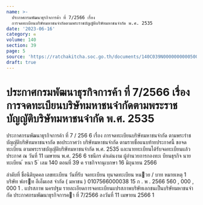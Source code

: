 ```yaml
---
name: >-
  ประกาศกรมพัฒนาธุรกิจการค้า ที่ 7/2566 เรื่อง
  การจดทะเบียนบริษัทมหาชนจำกัดตามพระราชบัญญัติบริษัทมหาชนจำกัด พ.ศ. 2535
date: '2023-06-16'
category: ค
volume: 140
section: 39
page: 5
source: 'https://ratchakitcha.soc.go.th/documents/140C039N0000000000500.pdf'
draft: true
---
```


# ประกาศกรมพัฒนาธุรกิจการค้า ที่ 7/2566 เรื่อง การจดทะเบียนบริษัทมหาชนจำกัดตามพระราชบัญญัติบริษัทมหาชนจำกัด พ.ศ. 2535

ประกาศกรมพัฒนาธุรกิจการค้า ที่ 7 / 256 6 เรื่อง การจดทะเบียนบริษัทมหาชนจำกัด ตามพระรำชบัญญัติบริษัทมหาชนจากัด ขอประกาศว่า บริษัทมหาชนจำกัด ตามรายชื่อแนบท้ายประกาศนี้ ขอจดทะเบียน ตามพระราชบัญญัติบริษัทมหาชนจำกัด พ.ศ. 2535 และนายทะเบียนได้รับจดทะเบียนแล้ว ประกาศ ณ วันที่ 11 เมษายน พ.ศ. 256 6 รชนีกร ดำเด่นงาม ผู้อำนวยการกองทะเ บียนธุรกิจ นายทะเบียน ้ หนา 5 ่ เลม 140 ตอนที่ 39 ค ราชกิจจานุเบกษา 16 มิถุนายน 2566

ลําดับที่ ชื่อนิติบุคคล เลขทะเบียน วันที่รับ จดทะเบียน ทุนจดทะเบียน หนวย / บาท หมายเหตุ 1 บริษัท ฟอรท อีเอ็มเอส จํากัด ( มหาชน ) 0107566000038 15 ก . พ . 2566 560 , 000 , 000 1 . แปรสภาพ นครปฐม รายละเอียดการจดทะเบียนแปรสภาพบริษัทเอกชนเป็นบริษัทมหาชนจํากัด ประกาศกรมพัฒนาธุรกิจการคา ที่ 7/2566 ลงวันที่ 11 เมษายน 2566 1
